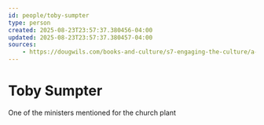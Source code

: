 ```yaml
---
id: people/toby-sumpter
type: person
created: 2025-08-23T23:57:37.380456-04:00
updated: 2025-08-23T23:57:37.380457-04:00
sources:
    - https://dougwils.com/books-and-culture/s7-engaging-the-culture/a-mission-to-babylon.html
---
```


# Toby Sumpter

One of the ministers mentioned for the church plant

